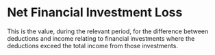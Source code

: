 # Net Financial Investment Loss
This is the value, during the relevant period, for the difference between deductions and income relating to financial investments where the deductions exceed the total income from those investments.